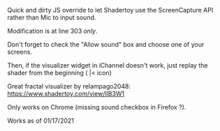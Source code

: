 Quick and dirty JS override to let Shadertoy use the ScreenCapture API rather than Mic to input sound.

Modification is at line 303 *only*.

Don't forget to check the "Allow sound" box and choose one of your screens.

Then, if the visualizer widget in iChannel doesn't work, just replay the shader from the beginning ( |< icon)

Great fractal visualizer by relampago2048: https://www.shadertoy.com/view/llB3W1

Only works on Chrome (missing sound checkbox in Firefox ?).

Works as of 01/17/2021
